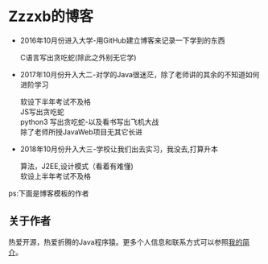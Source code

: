 # Zzzxb的博客

* 2016年10月份进入大学-用GitHub建立博客来记录一下学到的东西

    C语言写出贪吃蛇(除此之外别无它学)

* 2017年10月份升入大二-对学的Java很迷茫，除了老师讲的其余的不知道如何进阶学习

    软设下半年考试不及格  
    JS写出贪吃蛇  
    python3 写出贪吃蛇-以及看书写出飞机大战  
    除了老师所授JavaWeb项目无其它长进  

* 2018年10月份升入大三-学校让我们出去实习，我没去,打算升本

    算法，J2EE,设计模式（看着有难懂)  
    软设上半年考试不及格

ps:下面是博客模板的作者

## 关于作者

热爱开源，热爱折腾的Java程序猿。更多个人信息和联系方式可以参照[我的简介](http://www.hifreud.com/Resume.io/)。